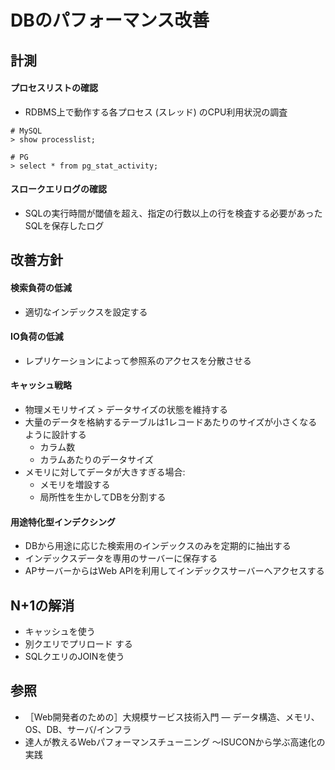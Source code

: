 # DBのパフォーマンス改善
## 計測
#### プロセスリストの確認
- RDBMS上で動作する各プロセス (スレッド) のCPU利用状況の調査

```
# MySQL
> show processlist;

# PG
> select * from pg_stat_activity;
```

#### スロークエリログの確認
- SQLの実行時間が閾値を超え、指定の行数以上の行を検査する必要があったSQLを保存したログ

## 改善方針
#### 検索負荷の低減
- 適切なインデックスを設定する

#### IO負荷の低減
- レプリケーションによって参照系のアクセスを分散させる

#### キャッシュ戦略
- 物理メモリサイズ > データサイズの状態を維持する
- 大量のデータを格納するテーブルは1レコードあたりのサイズが小さくなるように設計する
  - カラム数
  - カラムあたりのデータサイズ
- メモリに対してデータが大きすぎる場合:
  - メモリを増設する
  - 局所性を生かしてDBを分割する

#### 用途特化型インデクシング
- DBから用途に応じた検索用のインデックスのみを定期的に抽出する
- インデックスデータを専用のサーバーに保存する
- APサーバーからはWeb APIを利用してインデックスサーバーへアクセスする

## N+1の解消
- キャッシュを使う
- 別クエリでプリロード する
- SQLクエリのJOINを使う

## 参照
- ［Web開発者のための］大規模サービス技術入門 ― データ構造、メモリ、OS、DB、サーバ/インフラ
- 達人が教えるWebパフォーマンスチューニング 〜ISUCONから学ぶ高速化の実践
